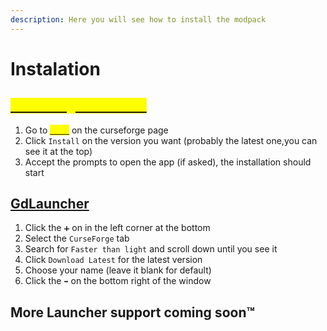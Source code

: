 ```yaml
---
description: Here you will see how to install the modpack
---
```


# Instalation

## <mark style="color:yellow;"></mark>[<mark style="color:yellow;">Curseforge Launcher</mark>](https://download.curseforge.com)<mark style="color:yellow;"></mark>

1. Go to [<mark style="color:yellow;">Files</mark>](https://www.curseforge.com/minecraft/modpacks/faster-than-light/files) on the curseforge page
2. Click `Install` on the version you want (probably the latest one,you can see it at the top)
3. Accept the prompts to open the app (if asked), the installation should start

## [GdLauncher](https://gdevs.com)

1. Click the `➕` on in the left corner at the bottom
2. Select the `CurseForge` tab
3. Search for `Faster than light` and scroll down until you see it
4. Click `Download Latest` for the latest version
5. Choose your name (leave it blank for default)
6. Click the `➡️` on the bottom right of the window

## More Launcher support coming soon™
